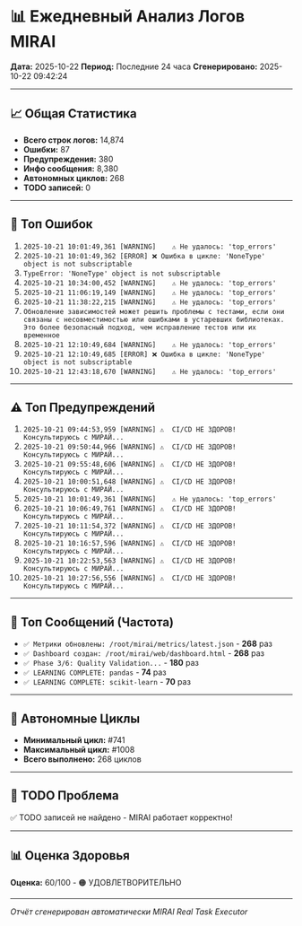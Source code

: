 # 📊 Ежедневный Анализ Логов MIRAI

**Дата:** 2025-10-22
**Период:** Последние 24 часа
**Сгенерировано:** 2025-10-22 09:42:24

---

## 📈 Общая Статистика

- **Всего строк логов:** 14,874
- **Ошибки:** 87
- **Предупреждения:** 380
- **Инфо сообщения:** 8,380
- **Автономных циклов:** 268
- **TODO записей:** 0

---

## 🔴 Топ Ошибок

1. `2025-10-21 10:01:49,361 [WARNING]    ⚠️ Не удалось: 'top_errors'`
2. `2025-10-21 10:01:49,362 [ERROR] ❌ Ошибка в цикле: 'NoneType' object is not subscriptable`
3. `TypeError: 'NoneType' object is not subscriptable`
4. `2025-10-21 10:34:00,452 [WARNING]    ⚠️ Не удалось: 'top_errors'`
5. `2025-10-21 11:06:19,149 [WARNING]    ⚠️ Не удалось: 'top_errors'`
6. `2025-10-21 11:38:22,215 [WARNING]    ⚠️ Не удалось: 'top_errors'`
7. `Обновление зависимостей может решить проблемы с тестами, если они связаны с несовместимостью или ошибками в устаревших библиотеках. Это более безопасный подход, чем исправление тестов или их временное`
8. `2025-10-21 12:10:49,684 [WARNING]    ⚠️ Не удалось: 'top_errors'`
9. `2025-10-21 12:10:49,685 [ERROR] ❌ Ошибка в цикле: 'NoneType' object is not subscriptable`
10. `2025-10-21 12:43:18,670 [WARNING]    ⚠️ Не удалось: 'top_errors'`

---

## ⚠️ Топ Предупреждений

1. `2025-10-21 09:44:53,959 [WARNING] ⚠️  CI/CD НЕ ЗДОРОВ! Консультируюсь с МИРАЙ...`
2. `2025-10-21 09:50:44,966 [WARNING] ⚠️  CI/CD НЕ ЗДОРОВ! Консультируюсь с МИРАЙ...`
3. `2025-10-21 09:55:48,606 [WARNING] ⚠️  CI/CD НЕ ЗДОРОВ! Консультируюсь с МИРАЙ...`
4. `2025-10-21 10:00:51,648 [WARNING] ⚠️  CI/CD НЕ ЗДОРОВ! Консультируюсь с МИРАЙ...`
5. `2025-10-21 10:01:49,361 [WARNING]    ⚠️ Не удалось: 'top_errors'`
6. `2025-10-21 10:06:49,761 [WARNING] ⚠️  CI/CD НЕ ЗДОРОВ! Консультируюсь с МИРАЙ...`
7. `2025-10-21 10:11:54,372 [WARNING] ⚠️  CI/CD НЕ ЗДОРОВ! Консультируюсь с МИРАЙ...`
8. `2025-10-21 10:16:57,596 [WARNING] ⚠️  CI/CD НЕ ЗДОРОВ! Консультируюсь с МИРАЙ...`
9. `2025-10-21 10:22:53,563 [WARNING] ⚠️  CI/CD НЕ ЗДОРОВ! Консультируюсь с МИРАЙ...`
10. `2025-10-21 10:27:56,556 [WARNING] ⚠️  CI/CD НЕ ЗДОРОВ! Консультируюсь с МИРАЙ...`

---

## 💬 Топ Сообщений (Частота)

- `✅ Метрики обновлены: /root/mirai/metrics/latest.json` - **268** раз
- `✅ Dashboard создан: /root/mirai/web/dashboard.html` - **268** раз
- `✅ Phase 3/6: Quality Validation...` - **180** раз
- `✅ LEARNING COMPLETE: pandas` - **74** раз
- `✅ LEARNING COMPLETE: scikit-learn` - **70** раз

---

## 🔄 Автономные Циклы

- **Минимальный цикл:** #741
- **Максимальный цикл:** #1008
- **Всего выполнено:** 268 циклов

---

## 🚨 TODO Проблема

✅ TODO записей не найдено - MIRAI работает корректно!

---

## 📊 Оценка Здоровья

**Оценка:** 60/100 - 🟠 УДОВЛЕТВОРИТЕЛЬНО

---

*Отчёт сгенерирован автоматически MIRAI Real Task Executor*
